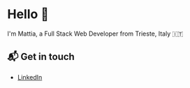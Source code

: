 # Hello 👋

I'm Mattia, a Full Stack Web Developer from Trieste, Italy 🇮🇹

<!-- You can see my professional portfolio on [].   -->

## 📬 Get in touch

- [LinkedIn](https://www.linkedin.com/in/mattia-polli)
